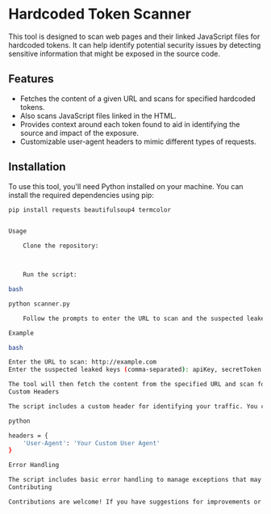 # Hardcoded Token Scanner

This tool is designed to scan web pages and their linked JavaScript files for hardcoded tokens. It can help identify potential security issues by detecting sensitive information that might be exposed in the source code.

## Features

- Fetches the content of a given URL and scans for specified hardcoded tokens.
- Also scans JavaScript files linked in the HTML.
- Provides context around each token found to aid in identifying the source and impact of the exposure.
- Customizable user-agent headers to mimic different types of requests.

## Installation

To use this tool, you'll need Python installed on your machine. You can install the required dependencies using pip:

```bash
pip install requests beautifulsoup4 termcolor


Usage

    Clone the repository:



    Run the script:

bash

python scanner.py

    Follow the prompts to enter the URL to scan and the suspected leaked keys (comma-separated).

Example

bash

Enter the URL to scan: http://example.com
Enter the suspected leaked keys (comma-separated): apiKey, secretToken

The tool will then fetch the content from the specified URL and scan for the provided tokens, printing the context around any occurrences it finds.
Custom Headers

The script includes a custom header for identifying your traffic. You can modify the headers dictionary in the script to include any headers you need.

python

headers = {
    'User-Agent': 'Your Custom User Agent'
}

Error Handling

The script includes basic error handling to manage exceptions that may occur during the fetching and scanning process. If an error occurs, it will print an error message and continue execution.
Contributing

Contributions are welcome! If you have suggestions for improvements or find a bug, please open an issue or submit a pull request.
